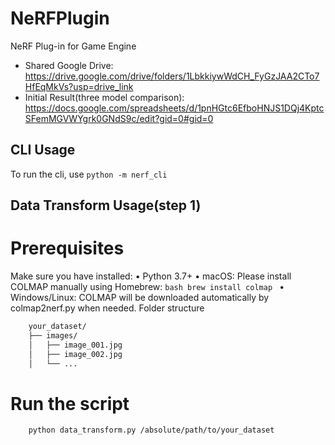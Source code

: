 # NeRFPlugin

NeRF Plug-in for Game Engine

- Shared Google Drive: https://drive.google.com/drive/folders/1LbkkiywWdCH_FyGzJAA2CTo7HfEqMkVs?usp=drive_link
- Initial Result(three model comparison): https://docs.google.com/spreadsheets/d/1pnHGtc6EfboHNJS1DQj4KptcSFemMGVWYgrk0GNdS9c/edit?gid=0#gid=0

## CLI Usage

To run the cli, use `python -m nerf_cli`

## Data Transform Usage(step 1)
# Prerequisites

Make sure you have installed:
	•	Python 3.7+
	•	macOS: Please install COLMAP manually using Homebrew:
    ```bash
    brew install colmap
    ```
	•	Windows/Linux: COLMAP will be downloaded automatically by colmap2nerf.py when needed.
Folder structure
```bash
    your_dataset/
    ├── images/
    │   ├── image_001.jpg
    │   ├── image_002.jpg
    │   └── ...
```
# Run the script
```bash
    python data_transform.py /absolute/path/to/your_dataset
```